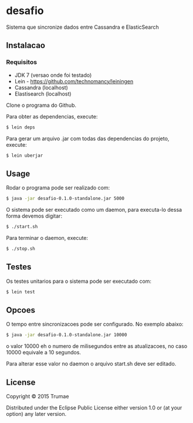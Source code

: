# desafio

Sistema que sincronize dados entre Cassandra e ElasticSearch

## Instalacao

### Requisitos

* JDK 7 (versao onde foi testado)
* Lein - https://github.com/technomancy/leiningen
* Cassandra (localhost)
* Elastisearch (localhost)

Clone o programa do Github. 

Para obter as dependencias, execute:
```sh
$ lein deps
```

Para gerar um arquivo .jar com todas das dependencias do projeto, execute:

```sh
$ lein uberjar
```

## Usage

Rodar o programa pode ser realizado com:
```sh
$ java -jar desafio-0.1.0-standalone.jar 5000
```

O sistema pode ser executado como um daemon, para executa-lo dessa forma devemos digitar:

```sh
$ ./start.sh
```
Para terminar o daemon, execute:
```sh
$ ./stop.sh
```

## Testes

Os testes unitarios para o sistema pode ser executado com:
```sh
$ lein test
```

## Opcoes

O tempo entre sincronizacoes pode ser configurado. No exemplo abaixo:
```sh
$ java -jar desafio-0.1.0-standalone.jar 10000
```
o valor 10000 eh o numero de milisegundos entre as atualizacoes, no caso 10000 equivale a 10 segundos.

Para alterar esse valor no daemon o arquivo start.sh deve ser editado.


## License

Copyright © 2015 Trumae

Distributed under the Eclipse Public License either version 1.0 or (at
your option) any later version.
